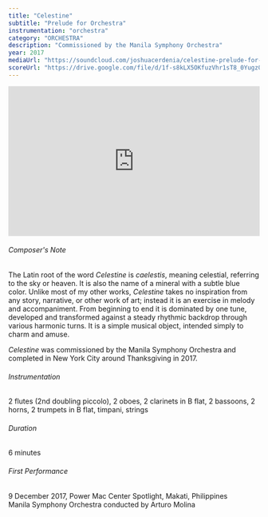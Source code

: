 ```yaml
---
title: "Celestine"
subtitle: "Prelude for Orchestra"
instrumentation: "orchestra"
category: "ORCHESTRA"
description: "Commissioned by the Manila Symphony Orchestra"
year: 2017
mediaUrl: "https://soundcloud.com/joshuacerdenia/celestine-prelude-for-orchestramock-up"
scoreUrl: "https://drive.google.com/file/d/1f-s8kLX5OKfuzVhr1sT8_0Yugz0GYHzx/view?usp=sharing"
---
```


<iframe class="mb-3" width="100%" height="300" scrolling="no" frameborder="no" allow="autoplay" src="https://w.soundcloud.com/player/?url=https%3A//api.soundcloud.com/tracks/1218093154&color=%234a4a4a&auto_play=false&hide_related=false&show_comments=true&show_user=true&show_reposts=false&show_teaser=true&visual=true"></iframe>

###### Composer's Note

The Latin root of the word _Celestine_ is _caelestis_, meaning celestial, referring to the sky or heaven. It is also the name of a mineral with a subtle blue color. Unlike most of my other works, _Celestine_ takes no inspiration from any story, narrative, or other work of art; instead it is an exercise in melody and accompaniment. From beginning to end it is dominated by one tune, developed and transformed against a steady rhythmic backdrop through various harmonic turns. It is a simple musical object, intended simply to charm and amuse.

_Celestine_ was commissioned by the Manila Symphony Orchestra and completed in New York City around Thanksgiving in 2017.

###### Instrumentation

2 flutes (2nd doubling piccolo), 2 oboes, 2 clarinets in B flat, 2 bassoons, 2 horns, 2 trumpets in B flat, timpani, strings

###### Duration

6 minutes

###### First Performance

9 December 2017, Power Mac Center Spotlight, Makati, Philippines\
Manila Symphony Orchestra conducted by Arturo Molina